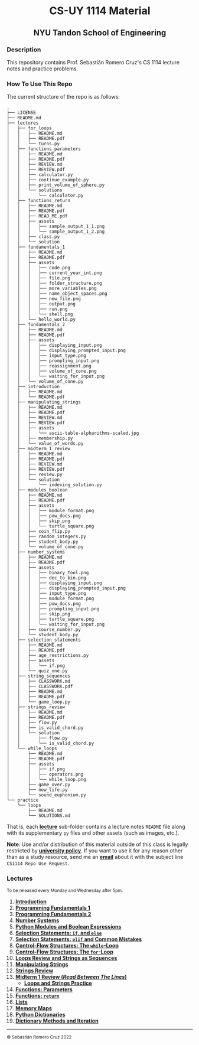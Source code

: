 <h1 align=center>CS-UY 1114 Material</h1>

<h2 align=center>NYU Tandon School of Engineering</h2>

### Description

This repository contains Prof. Sebastián Romero Cruz's CS 1114 lecture notes and practice problems.

### How To Use This Repo

The current structure of the repo is as follows:

```
.
├── LICENSE
├── README.md
├── lectures
│   ├── for_loops
│   │   ├── README.md
│   │   ├── README.pdf
│   │   └── turns.py
│   ├── functions_parameters
│   │   ├── README.md
│   │   ├── README.pdf
│   │   ├── REVIEW.md
│   │   ├── REVIEW.pdf
│   │   ├── calculator.py
│   │   ├── continue_example.py
│   │   ├── print_volume_of_sphere.py
│   │   └── solutions
│   │       └── calculator.py
│   ├── functions_return
│   │   ├── README.md
│   │   ├── README.pdf
│   │   ├── READ_ME.pdf
│   │   ├── assets
│   │   │   ├── sample_output_1_1.png
│   │   │   └── sample_output_1_2.png
│   │   ├── class.py
│   │   └── solution
│   ├── fundamentals_1
│   │   ├── README.md
│   │   ├── README.pdf
│   │   ├── assets
│   │   │   ├── code.png
│   │   │   ├── current_year_int.png
│   │   │   ├── file.png
│   │   │   ├── folder_structure.png
│   │   │   ├── more_variables.png
│   │   │   ├── name_object_spaces.png
│   │   │   ├── new_file.png
│   │   │   ├── output.png
│   │   │   ├── run.png
│   │   │   └── shell.png
│   │   └── hello_world.py
│   ├── fundamentals_2
│   │   ├── README.md
│   │   ├── README.pdf
│   │   ├── assets
│   │   │   ├── displaying_input.png
│   │   │   ├── displaying_prompted_input.png
│   │   │   ├── input_type.png
│   │   │   ├── prompting_input.png
│   │   │   ├── reassignment.png
│   │   │   ├── volume_of_cone.png
│   │   │   └── waiting_for_input.png
│   │   └── volume_of_cone.py
│   ├── introduction
│   │   ├── README.md
│   │   └── README.pdf
│   ├── manipulating_strings
│   │   ├── README.md
│   │   ├── README.pdf
│   │   ├── REVIEW.md
│   │   ├── REVIEW.pdf
│   │   ├── assets
│   │   │   └── ascii-table-alpharithms-scaled.jpg
│   │   ├── membership.py
│   │   └── value_of_words.py
│   ├── midterm_1_review
│   │   ├── README.md
│   │   ├── README.pdf
│   │   ├── REVIEW.md
│   │   ├── REVIEW.pdf
│   │   ├── review.py
│   │   └── solution
│   │       └── indexing_solution.py
│   ├── modules_boolean
│   │   ├── README.md
│   │   ├── README.pdf
│   │   ├── assets
│   │   │   ├── module_format.png
│   │   │   ├── pow_docs.png
│   │   │   ├── skip.png
│   │   │   └── turtle_square.png
│   │   ├── coin_flip.py
│   │   ├── random_integers.py
│   │   ├── student_body.py
│   │   └── volume_of_cone.py
│   ├── number_systems
│   │   ├── README.md
│   │   ├── README.pdf
│   │   ├── assets
│   │   │   ├── binary_tool.png
│   │   │   ├── dec_to_bin.png
│   │   │   ├── displaying_input.png
│   │   │   ├── displaying_prompted_input.png
│   │   │   ├── input_type.png
│   │   │   ├── module_format.png
│   │   │   ├── pow_docs.png
│   │   │   ├── prompting_input.png
│   │   │   ├── skip.png
│   │   │   ├── turtle_square.png
│   │   │   └── waiting_for_input.png
│   │   ├── course_number.py
│   │   └── student_body.py
│   ├── selection_statements
│   │   ├── README.md
│   │   ├── README.pdf
│   │   ├── age_restrictions.py
│   │   ├── assets
│   │   │   └── if.png
│   │   └── quiz_one.py
│   ├── string_sequences
│   │   ├── CLASSWORK.md
│   │   ├── CLASSWORK.pdf
│   │   ├── README.md
│   │   ├── README.pdf
│   │   └── game_loop.py
│   ├── strings_review
│   │   ├── README.md
│   │   ├── README.pdf
│   │   ├── flow.py
│   │   ├── is_valid_chord.py
│   │   └── solution
│   │       ├── flow.py
│   │       └── is_valid_chord.py
│   └── while_loops
│       ├── README.md
│       ├── README.pdf
│       ├── assets
│       │   ├── if.png
│       │   ├── operators.png
│       │   └── while_loop.png
│       ├── game_over.py
│       ├── new_life.py
│       └── sound_euphonium.py
└── practice
    └── loops
        ├── README.md
        └── SOLUTIONS.md
```

That is, each [**lecture**](#Lectures) sub-folder contains a lecture notes `README` file along with its supplementary
`py` files and other assets (such as images, etc.).

**Note**: Use and/or distribution of this material outside of this class is legally restricted by [**university
policy**](https://guides.nyu.edu/copyright/nyupermissions). If you want to use it for any reason other than as a study
resource, send me an [**email**](mailto:src402@nyu.edu) about it with the subject line `CS1114 Repo Use Request`.

### Lectures

<sub>To be released every Monday and Wednesday after 5pm.</sub>

1. [**Introduction**](lectures/introduction/)
2. [**Programming Fundamentals 1**](lectures/fundamentals_1/)
3. [**Programming Fundamentals 2**](lectures/fundamentals_2/)
4. [**Number Systems**](lectures/number_systems/)
5. [**Python Modules and Boolean Expressions**](lectures/modules_boolean/)
6. [**Selection Statements: `if`, and `else`**](lectures/selection_statements/)
7. [**Selection Statements: `elif` and Common Mistakes**](lectures/selection_statements#part-3-elif-statements)
8. [**Control-Flow Structures: The `while`-Loop**](lectures/while_loops/)
9. [**Control-Flow Structures: The `for`-Loop**](lectures/for_loops/)
10. [**Loops Review and Strings as Sequences**](lectures/string_sequences/)
11. [**Manipulating Strings**](lectures/manipulating_strings/)
12. [**Strings Review**](lectures/strings_review/)
13. [**Midterm 1 Review (_Read Between The Lines_)**](lectures/midterm_1_review/)
    - [**Loops and Strings Practice**](practice/loops/)
14. [**Functions: Parameters**](lectures/functions_parameters/)
15. [**Functions: `return`**](lectures/functions_return/)
16. [**Lists**](lectures/lists/)
17. [**Memory Maps**](lectures/memory_maps/)
18. [**Python Dictionaries**](lectures/dictionaries/)
19. [**Dictionary Methods and Iteration**](lectures/dictionary_methods/)

<!--
18. [**File Input**](lectures/file_input/)
19. [**File Output**](lectures/file_output/)
20. [**File IO Review**](lectures/files_review/)
22. [**Midterm 2 Review**](lectures/midterm_2_review/)
24. [**Intro to Object-Oriented Programming**](lectures/oop_1/)
25. [**Intro to Object-Oriented Programming: Methods and the `__str__()` Method**](lectures/oop_2/)
26. [**Intro to Object-Oriented Programming: Dunder / "Magic" Methods**](lectures/oop_3/)
27. [**Comprehensions**](lectures/comprehensions/)
28. [**Final Exam Review**](lectures/final_review/) -->

---

<sub>© Sebastián Romero Cruz 2022</sub>
